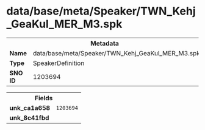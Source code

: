 <h1>data/base/meta/Speaker/TWN_Kehj_GeaKul_MER_M3.spk</h1><table><tr><th colspan="100%">Metadata</th></tr><tr><td><b>Name</b></td><td>data/base/meta/Speaker/TWN_Kehj_GeaKul_MER_M3.spk</td></tr><tr><td><b>Type</b></td><td>SpeakerDefinition</td></tr><tr><td><b>SNO ID</b></td><td>1203694</td></tr></table>

<table><tr><th colspan="100%">Fields</th></tr><tr><td><b>unk_ca1a658</b></td><td><code>1203694</code></td></tr><tr><td><b>unk_8c41fbd</b></td><td></td></tr></table>

